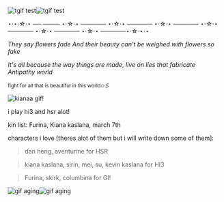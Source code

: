 ![tgif test](https://github.com/FurinaTheFountain/FurinaTheFountain/assets/161873372/eea8c95b-5233-4dd6-b52a-890448915796)![tgif test](https://github.com/FurinaTheFountain/FurinaTheFountain/assets/161873372/eea8c95b-5233-4dd6-b52a-890448915796)



⋆⋅⋆⋅☆⋅⋆ ──
──── ⋆⋅☆⋅⋆ ────── ⋆⋅☆⋅⋆ ────── ⋆⋅☆⋅⋆ ────── ⋆⋅☆⋅⋆ ────── ⋆⋅☆⋅⋆ ────── ⋆⋅☆⋅⋆ ──────⋆⋅☆⋅⋆⋅⋆

*They say flowers fade And their beauty can't be weighed with flowers so fake*

*It's all because the way things are made, live on lies that fabricate*
*Antipathy world*

<sub>fight for all that is beautiful in this world✩彡</sub>

![kianaa gif!](https://github.com/FurinaTheFountain/FurinaTheFountain/assets/161873372/4bdd9755-5ac9-4869-bccf-6fc29da9453f)

 i play hi3 and hsr alot!
 
 kin list: Furina, Kiana kaslana, march 7th
 
characters i love [theres alot of them but i will write down some of them]:
> dan heng, aventurine for HSR

> kiana kaslana, sirin, mei, su, kevin kaslana for HI3

> Furina, skirk, columbina for GI!


![gif aging](https://github.com/FurinaTheFountain/FurinaTheFountain/assets/161873372/fb331ce1-84c1-43f4-a020-e1811a558956)![gif aging](https://github.com/FurinaTheFountain/FurinaTheFountain/assets/161873372/fb331ce1-84c1-43f4-a020-e1811a558956)

